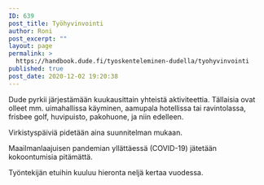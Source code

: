 ```yaml
---
ID: 639
post_title: Työhyvinvointi
author: Roni
post_excerpt: ""
layout: page
permalink: >
  https://handbook.dude.fi/tyoskenteleminen-dudella/tyohyvinvointi
published: true
post_date: 2020-12-02 19:20:38
---
```

<!-- wp:paragraph -->
<p>Dude pyrkii järjestämään kuukausittain yhteistä aktiviteettia. Tällaisia ovat olleet mm. uimahallissa käyminen, aamupala hotellissa tai ravintolassa, frisbee golf, huvipuisto, pakohuone, ja niin edelleen.</p>
<!-- /wp:paragraph -->

<!-- wp:paragraph -->
<p>Virkistyspäiviä pidetään aina suunnitelman mukaan.</p>
<!-- /wp:paragraph -->

<!-- wp:paragraph -->
<p>Maailmanlaajuisen pandemian yllättäessä (COVID-19) jätetään kokoontumisia pitämättä.</p>
<!-- /wp:paragraph -->

<!-- wp:paragraph -->
<p>Työntekijän etuihin kuuluu hieronta neljä kertaa vuodessa.</p>
<!-- /wp:paragraph -->